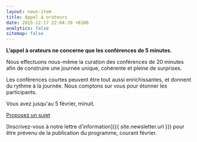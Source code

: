 ```yaml
---
layout: news-item
title: Appel à orateurs
date: 2015-12-17 22:04:39 +0100
analytics: false
sitemap: false
---
```


**L’appel à orateurs ne concerne que les conférences de 5 minutes**.

Nous effectuons nous-même la curation des conférences de 20 minutes afin de construire une journée unique, cohérente et pleine de surprises.

Les conférences courtes peuvent être tout aussi enrichissantes, et donnent du rythme à la journée.
Nous comptons sur vous pour étonner les participants.

Vous avez jusqu'au 5 février, minuit.

<a href="https://docs.google.com/forms/d/1ciKJyvHSYDA_qK3nGBuJLMoP5UeqOpMQk5NJ631Uvko/viewform" class="button-large" type="button">Proposez un sujet</a>

[Inscrivez-vous à notre lettre d’information]({{ site.newsletter.url }}) pour être prévenu de la publication du programme, courant février.
